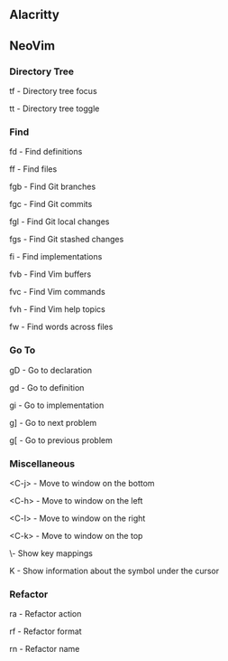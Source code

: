 <!-- toc -->

## Alacritty

## NeoVim

### Directory Tree

tf - Directory tree focus

tt - Directory tree toggle

### Find

fd - Find definitions

ff - Find files

fgb - Find Git branches

fgc - Find Git commits

fgl - Find Git local changes

fgs - Find Git stashed changes

fi - Find implementations

fvb - Find Vim buffers

fvc - Find Vim commands

fvh - Find Vim help topics

fw - Find words across files

### Go To

gD - Go to declaration

gd - Go to definition

gi - Go to implementation

g\] - Go to next problem

g\[ - Go to previous problem

### Miscellaneous

&lt;C-j&gt; - Move to window on the bottom

&lt;C-h&gt; - Move to window on the left

&lt;C-l&gt; - Move to window on the right

&lt;C-k&gt; - Move to window on the top

\\- Show key mappings

K - Show information about the symbol under the cursor

### Refactor

ra - Refactor action

rf - Refactor format

rn - Refactor name
